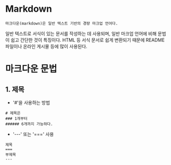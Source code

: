 # Markdown
```
마크다운(markdown)은 일반 텍스트 기반의 경량 마크업 언어다.
```
일반 텍스트로 서식이 있는 문서를 작성하는 데 사용되며, 일반 마크업 언어에 비해 문법이 쉽고 간단한 것이 특징이다. HTML 등 서식 문서로 쉽게 변환되기 때문에 README 파일이나 온라인 게시물 등에 많이 사용된다.

# 마크다운 문법
## 1. 제목
* '#'을 사용하는 방법
```
# 제목은
### 1개부터
###### 6개까지 가능하다.
```
* '---' 또는 '===' 사용
```
제목
===
부제목
---
```
